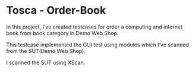 # Tosca - Order-Book

In this project, I've created testcases for order a computing and internet book from book category in Demo Web Shop.

This testcase implemented the GUI test using modules which I've scanned from the SUT(Demo Web Shop).

I scanned the SUT using XScan.
